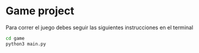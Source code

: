 # Game project 
Para correr el juego debes seguir las siguientes instrucciones en el terminal
```sh
cd game
python3 main.py
```
